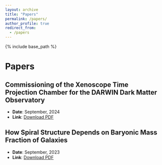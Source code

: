```yaml
---
layout: archive
title: "Papers"
permalink: /papers/
author_profile: true
redirect_from:
  - /papers
---
```

{% include base_path %}

# Papers

## Commissioning of the Xenoscope Time Projection Chamber for the DARWIN Dark Matter Observatory
- **Date**: September, 2024 
- **Link**: [Download PDF](/file/Commissioning_of_the_Xenoscope_Time_Projection_Chamber_for_the_DARWIN_Dark_Matter_Observatory(2).pdf)

## How Spiral Structure Depends on Baryonic Mass Fraction of Galaxies
- **Date**: September, 2023 
- **Link**: [Download PDF](How_Spiral_Structure_Depends_on_Baryonic_Mass_Fraction_of_Galaxies.pdf)
